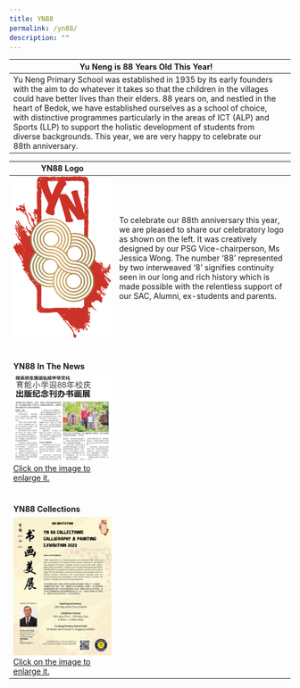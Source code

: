 ```yaml
---
title: YN88
permalink: /yn88/
description: ""
---
```

| Yu Neng is 88 Years Old This Year! |  |
| -------- | -------- |
|Yu Neng Primary School was established in 1935 by its early founders with the aim to do whatever it takes so that the children in the villages could have better lives than their elders. 88 years on, and nestled in the heart of Bedok, we have established ourselves as a school of choice, with distinctive programmes particularly in the areas of ICT (ALP) and Sports (LLP) to support the holistic development of students from diverse backgrounds. This year, we are very happy to celebrate our 88th anniversary.  |

|YN88 Logo |  |
| -------- | -------- |
|![](/images/YN88-logo-final.png)  |To celebrate our 88th anniversary this year, we are pleased to share our celebratory logo as shown on the left. It was creatively designed by our PSG Vice-chairperson, Ms Jessica Wong. The number ‘88’ represented by two interweaved ‘8’ signifies continuity seen in our long and rich history which is made possible with the relentless support of our SAC, Alumni, ex-students and parents.|
| <br><br><b>YN88 In The News</b>| 
| <a href="/images/YN88%20paper%20article.png"><img src="/images/YN88%20paper%20article.png"/>Click on the image to enlarge it.</a> |
|<br><br><b>YN88 Collections</b>|
| <a href="/images/YN88%20Collections.jpg"><img src="/images/YN88%20Collections.jpg"/>Click on the image to enlarge it.</a> |






